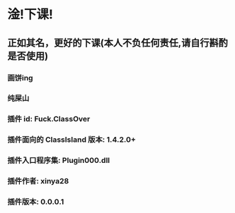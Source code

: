 # 淦!下课!
## 正如其名，更好的下课(本人不负任何责任,请自行斟酌是否使用)
### 画饼ing

### 纯屎山
### 插件 id: Fuck.ClassOver
### 插件面向的 ClassIsland 版本: 1.4.2.0+
### 插件入口程序集: Plugin000.dll
### 插件作者: xinya28
### 插件版本: 0.0.0.1